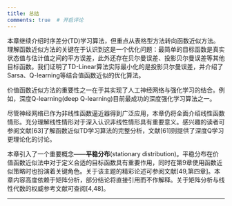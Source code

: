 ```yaml
---
title: 总结
comments: true  # 开启评论
---
```

本章继续介绍时序差分(TD)学习算法，但重点从表格型方法转向函数近似方法。理解函数近似方法的关键在于认识到这是一个优化问题：最简单的目标函数是真实状态值与估计值之间的平方误差，此外还存在贝尔曼误差、投影贝尔曼误差等其他目标函数。我们证明了TD-Linear算法实际最小化的是投影贝尔曼误差，并介绍了Sarsa、Q-learning等结合值函数近似的优化算法。

价值函数近似方法的重要性之一在于其实现了人工神经网络与强化学习的结合。例如，深度Q-learning(deep Q-learning)目前最成功的深度强化学习算法之一。

尽管神经网络已作为非线性函数逼近器得到广泛应用，本章仍将全面介绍线性函数情形。充分理解线性情形对于深入认识非线性情形具有重要意义。感兴趣的读者可参阅文献[63]了解函数近似TD学习算法的完整分析，文献[61]则提供了深度Q学习更理论化的讨论。

本章引入了一个重要概念——**平稳分布**(stationary distribution)。平稳分布在价值函数近似法中对于定义合适的目标函数具有重要作用，同时在第9章使用函数近似策略时也扮演着关键角色。关于该主题的精彩论述可参阅文献[49,第四章]。本章内容高度依赖于矩阵分析，部分结论将直接引用而不作解释。关于矩阵分析与线性代数的权威参考文献可查阅[4,48]。

---